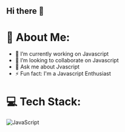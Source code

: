 ## Hi there 👋

# 💫 About Me:
- 🔭 I’m currently working on Javascript
- 👯 I’m looking to collaborate on Javascript
- 💬 Ask me about Jvascript
- ⚡ Fun fact: I'm a Javascript Enthusiast


# 💻 Tech Stack:
![JavaScript](https://img.shields.io/badge/javascript-%23323330.svg?style=for-the-badge&logo=javascript&logoColor=%23F7DF1E)
